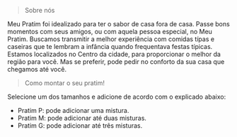 >Sobre nós

Meu Pratim foi idealizado para ter o sabor de casa fora de casa. 
Passe bons momentos com seus amigos, ou com aquela pessoa especial, no Meu Pratim.
Buscamos transmitir a melhor experiência com comidas típas e caseiras que te lembram a infância quando frequentava festas típicas.
Estamos localizados no Centro da cidade, para proporcionar o melhor da região para você. Mas se preferir, pode pedir no conforto da sua casa que chegamos até você.

>Como montar o seu pratim!

Selecione um dos tamanhos e adicione de acordo com o explicado abaixo:
* Pratim P: pode adicionar uma mistura.
* Pratim M: pode adicionar até duas misturas.
* Pratim G: pode adicionar até três misturas.
